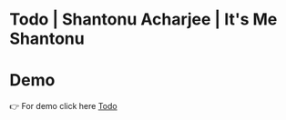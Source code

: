 # Todo | Shantonu Acharjee | It's Me Shantonu
# Demo
👉 For demo click here [Todo](https://shantonu-acharjee.github.io/Todo/)